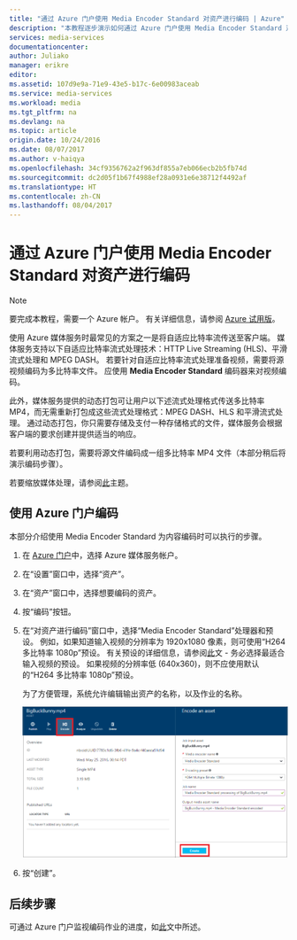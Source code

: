 ```yaml
---
title: "通过 Azure 门户使用 Media Encoder Standard 对资产进行编码 | Azure"
description: "本教程逐步演示如何通过 Azure 门户使用 Media Encoder Standard 对资产进行编码。"
services: media-services
documentationcenter: 
author: Juliako
manager: erikre
editor: 
ms.assetid: 107d9e9a-71e9-43e5-b17c-6e00983aceab
ms.service: media-services
ms.workload: media
ms.tgt_pltfrm: na
ms.devlang: na
ms.topic: article
origin.date: 10/24/2016
ms.date: 08/07/2017
ms.author: v-haiqya
ms.openlocfilehash: 34cf9356762a2f963df855a7eb066ecb2b5fb74d
ms.sourcegitcommit: dc2d05f1b67f4988ef28a0931e6e38712f4492af
ms.translationtype: HT
ms.contentlocale: zh-CN
ms.lasthandoff: 08/04/2017
---
```

# <a name="encode-an-asset-using-media-encoder-standard-with-the-azure-portal"></a>通过 Azure 门户使用 Media Encoder Standard 对资产进行编码
> [!NOTE]
> 要完成本教程，需要一个 Azure 帐户。 有关详细信息，请参阅 [Azure 试用版](https://www.azure.cn/pricing/1rmb-trial/)。 
> 
> 

使用 Azure 媒体服务时最常见的方案之一是将自适应比特率流传送至客户端。 媒体服务支持以下自适应比特率流式处理技术：HTTP Live Streaming (HLS)、平滑流式处理和 MPEG DASH。 若要针对自适应比特率流式处理准备视频，需要将源视频编码为多比特率文件。 应使用 **Media Encoder Standard** 编码器来对视频编码。  

此外，媒体服务提供的动态打包可让用户以下述流式处理格式传送多比特率 MP4，而无需重新打包成这些流式处理格式：MPEG DASH、HLS 和平滑流式处理。 通过动态打包，你只需要存储及支付一种存储格式的文件，媒体服务会根据客户端的要求创建并提供适当的响应。

若要利用动态打包，需要将源文件编码成一组多比特率 MP4 文件（本部分稍后将演示编码步骤）。

若要缩放媒体处理，请参阅[此](media-services-portal-scale-media-processing.md)主题。

## <a name="encode-with-the-azure-portal"></a>使用 Azure 门户编码
本部分介绍使用 Media Encoder Standard 为内容编码时可以执行的步骤。

1. 在 [Azure 门户](https://portal.azure.cn/)中，选择 Azure 媒体服务帐户。
2. 在“设置”窗口中，选择“资产”。  
3. 在“资产”窗口中，选择想要编码的资产。
4. 按“编码”按钮。
5. 在“对资产进行编码”窗口中，选择“Media Encoder Standard”处理器和预设。 例如，如果知道输入视频的分辨率为 1920x1080 像素，则可使用“H264 多比特率 1080p”预设。 有关预设的详细信息，请参阅[此](media-services-mes-presets-overview.md)文 - 务必选择最适合输入视频的预设。 如果视频的分辨率低 (640x360)，则不应使用默认的“H264 多比特率 1080p”预设。

   为了方便管理，系统允许编辑输出资产的名称，以及作业的名称。

   ![对资产进行编码](./media/media-services-portal-vod-get-started/media-services-encode1.png)
6. 按“创建”。

## <a name="next-step"></a>后续步骤
可通过 Azure 门户监视编码作业的进度，如[此](media-services-portal-check-job-progress.md)文中所述。  

<!--Update_Description: new file-->